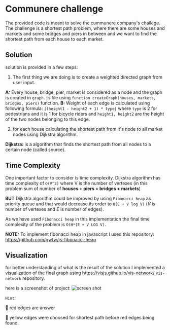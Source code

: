 # Communere challenge
The provided code is meant to solve the cummunere company's challege. The challenge is a shortest path problem, where there are some houses and markets and some bridges and piers in between and we want to find the shortest path from each house to each market.

## Solution
solution is provided in a few steps:
1. The first thing we are doing is to create a weighted directed graph from user input.

**A:** Every house, bridge, pier, market is considered as a node and the graph is created in `graph.js` file using 
`function createGraph(houses, markets, bridges, piers)`
function.
**B:** Weight of each edge is calculated using following formula:
```|(height1 - height2 + 1) * type|```
where `type` is 2 for pedestrians and it is 1 for bicycle riders and `height1, height2` are the height of the two nodes belonging to this edge.

2. for each house calculating the shortest path from it's node to all market nodes using Dijkstra algorithm.

**Dijkstra:** is a algorithm that finds the shortest path from all nodes to a certain node (called source).

## Time Complexity
One important factor to consider is time complexity.
Dijkstra algorithm has time complexity of `O(V^2)` where V is the number of vertexes (in this problem sum of number of  **houses + piers + bridges + markets**)

**BUT** Dijkstra algorithm could be improved by using `Fibonacci heap` as priority queue and that would decrease its order to `O(E + V log V)` (*V* is number of vertexes and *E* is number of edges).

As we have used `Fibonacci heap` in this implementation the final time complexity of the problem is `O(H*(E + V LOG V)`.

**NOTE:** To implement fibonacci heap in javascript I used this repository: https://github.com/gwtw/js-fibonacci-heap

## Visualization
for better understanding of what is the result of the solution I implemented a visualization of the final graph using https://visjs.github.io/vis-network/ `vis-network` repository.

here is a screenshot of project:
![screen shot](https://github.com/sajjadpoores/shortest-path-problem/blob/main/screenshot.png?raw=true)

`Hint`:

:red_circle: red edges are answer

:yellow_heart: yellow edges were choosed for shortest path before red edges being found.

